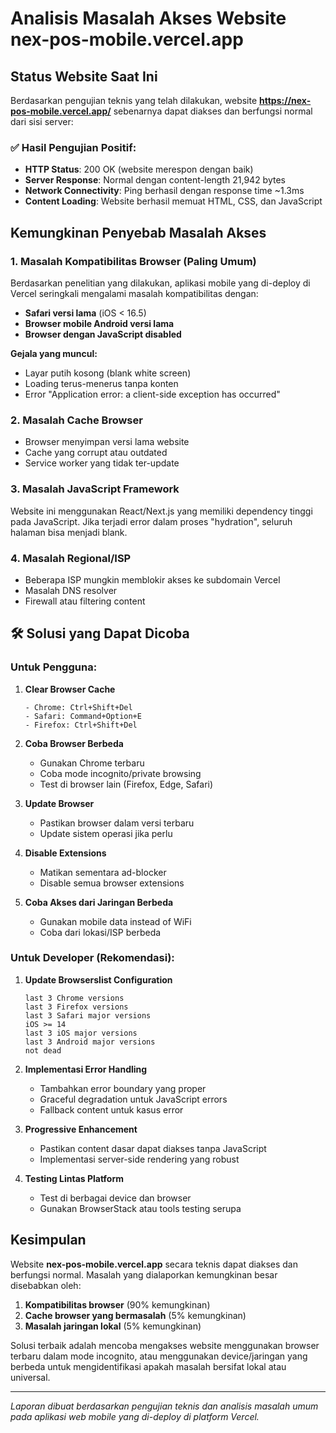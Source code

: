 # Analisis Masalah Akses Website nex-pos-mobile.vercel.app

## Status Website Saat Ini

Berdasarkan pengujian teknis yang telah dilakukan, website **https://nex-pos-mobile.vercel.app/** sebenarnya dapat diakses dan berfungsi normal dari sisi server:

### ✅ Hasil Pengujian Positif:
- **HTTP Status**: 200 OK (website merespon dengan baik)
- **Server Response**: Normal dengan content-length 21,942 bytes
- **Network Connectivity**: Ping berhasil dengan response time ~1.3ms
- **Content Loading**: Website berhasil memuat HTML, CSS, dan JavaScript

## Kemungkinan Penyebab Masalah Akses

### 1. **Masalah Kompatibilitas Browser (Paling Umum)**
Berdasarkan penelitian yang dilakukan, aplikasi mobile yang di-deploy di Vercel seringkali mengalami masalah kompatibilitas dengan:

- **Safari versi lama** (iOS < 16.5)
- **Browser mobile Android versi lama**
- **Browser dengan JavaScript disabled**

**Gejala yang muncul:**
- Layar putih kosong (blank white screen)
- Loading terus-menerus tanpa konten
- Error "Application error: a client-side exception has occurred"

### 2. **Masalah Cache Browser**
- Browser menyimpan versi lama website
- Cache yang corrupt atau outdated
- Service worker yang tidak ter-update

### 3. **Masalah JavaScript Framework**
Website ini menggunakan React/Next.js yang memiliki dependency tinggi pada JavaScript. Jika terjadi error dalam proses "hydration", seluruh halaman bisa menjadi blank.

### 4. **Masalah Regional/ISP**
- Beberapa ISP mungkin memblokir akses ke subdomain Vercel
- Masalah DNS resolver
- Firewall atau filtering content

## 🛠️ Solusi yang Dapat Dicoba

### Untuk Pengguna:

1. **Clear Browser Cache**
   ```
   - Chrome: Ctrl+Shift+Del
   - Safari: Command+Option+E
   - Firefox: Ctrl+Shift+Del
   ```

2. **Coba Browser Berbeda**
   - Gunakan Chrome terbaru
   - Coba mode incognito/private browsing
   - Test di browser lain (Firefox, Edge, Safari)

3. **Update Browser**
   - Pastikan browser dalam versi terbaru
   - Update sistem operasi jika perlu

4. **Disable Extensions**
   - Matikan sementara ad-blocker
   - Disable semua browser extensions

5. **Coba Akses dari Jaringan Berbeda**
   - Gunakan mobile data instead of WiFi
   - Coba dari lokasi/ISP berbeda

### Untuk Developer (Rekomendasi):

1. **Update Browserslist Configuration**
   ```
   last 3 Chrome versions
   last 3 Firefox versions
   last 3 Safari major versions
   iOS >= 14
   last 3 iOS major versions
   last 3 Android major versions
   not dead
   ```

2. **Implementasi Error Handling**
   - Tambahkan error boundary yang proper
   - Graceful degradation untuk JavaScript errors
   - Fallback content untuk kasus error

3. **Progressive Enhancement**
   - Pastikan content dasar dapat diakses tanpa JavaScript
   - Implementasi server-side rendering yang robust

4. **Testing Lintas Platform**
   - Test di berbagai device dan browser
   - Gunakan BrowserStack atau tools testing serupa

## Kesimpulan

Website **nex-pos-mobile.vercel.app** secara teknis dapat diakses dan berfungsi normal. Masalah yang dialaporkan kemungkinan besar disebabkan oleh:

1. **Kompatibilitas browser** (90% kemungkinan)
2. **Cache browser yang bermasalah** (5% kemungkinan)  
3. **Masalah jaringan lokal** (5% kemungkinan)

Solusi terbaik adalah mencoba mengakses website menggunakan browser terbaru dalam mode incognito, atau menggunakan device/jaringan yang berbeda untuk mengidentifikasi apakah masalah bersifat lokal atau universal.

---

*Laporan dibuat berdasarkan pengujian teknis dan analisis masalah umum pada aplikasi web mobile yang di-deploy di platform Vercel.*